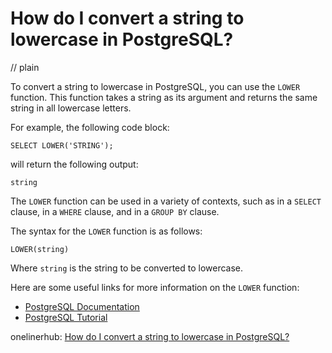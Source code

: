 # How do I convert a string to lowercase in PostgreSQL?
// plain

To convert a string to lowercase in PostgreSQL, you can use the `LOWER` function. This function takes a string as its argument and returns the same string in all lowercase letters.

For example, the following code block:
```
SELECT LOWER('STRING');
```
will return the following output:
```
string
```

The `LOWER` function can be used in a variety of contexts, such as in a `SELECT` clause, in a `WHERE` clause, and in a `GROUP BY` clause.

The syntax for the `LOWER` function is as follows:

`LOWER(string)`

Where `string` is the string to be converted to lowercase.

Here are some useful links for more information on the `LOWER` function:

- [PostgreSQL Documentation](https://www.postgresql.org/docs/current/functions-string.html#FUNCTIONS-STRING-SQL)
- [PostgreSQL Tutorial](https://www.postgresqltutorial.com/postgresql-lower-function/)

onelinerhub: [How do I convert a string to lowercase in PostgreSQL?](https://onelinerhub.com/postgresql/how-do-i-convert-a-string-to-lowercase-in-postgresql)
